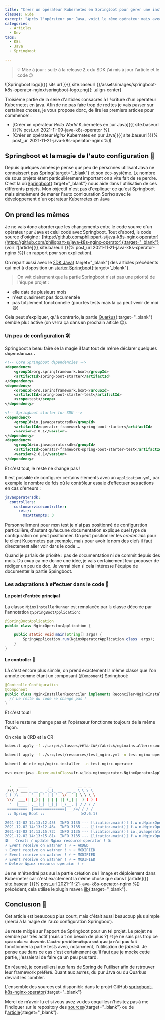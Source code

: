 ```yaml
---
title: "Créer un opérateur Kubernetes en Springboot pour gérer une instance Nginx."
classes: wide
excerpt: "Après l'opérateur pur Java, voici le même opérateur mais avec Springboot."
categories:
  - Articles
  - Dev
tags:
  - K8s
  - Java
  - Springboot

---
```

> 💡 Mise à jour : suite à la release 2.x du SDK j'ai mis à jour l'article et le code 😉 

![Springboot logo]({{ site.url }}{{ site.baseurl }}/assets/images/springboot-k8s-operator-nginx/springboot-logo.png){: .align-center}

Troisième partie de la série d'articles consacrés à l'écriture d'un opérateur Kubernetes en java.
Afin de ne pas faire trop de redites je vais passer sur certaines choses, je vous propose donc, de lire les premiers articles pour commencer :
 - [Créer un opérateur _Hello World_ Kubernetes en pur Java]({{ site.baseurl }}{% post_url 2021-11-09-java-k8s-operator %}) 
 - [Créer un opérateur _Nginx_ Kubernetes en pur Java]({{ site.baseurl }}{% post_url 2021-11-21-java-k8s-operator-nginx %}) 

## Springboot et la magie de l'auto configuration 💫

Depuis quelques années je pense que peu de personnes utilisant Java ne connaissent pas [Spring](https://spring.io/){:target="_blank"} et son éco-système.
Le nombre de sous projets étant particulièrement important on a vite fait de se perdre.
C'est là où [Springboot](https://spring.io/projects/spring-boot){:target="_blank"} nous aide dans l'utilisation de ces différents projets.
Mon objectif n'est pas d'expliquer ce qu'est Springboot mais simplement de marier l'auto configuration Spring avec le développement d'un opérateur Kubernetes en Java.

## On prend les mêmes 

Je ne vais donc aborder que les changements entre le code source d'un opérateur pur Java et celui codé avec Springboot.
Tout d'abord, le code source d'origine : [https://github.com/philippart-s/java-k8s-nginx-operator](https://github.com/philippart-s/java-k8s-nginx-operator){:target="_blank"} (voir l'[article]({{ site.baseurl }}{% post_url 2021-11-21-java-k8s-operator-nginx %}) en rapport pour son explication).

On repart aussi avec le [SDK Java](https://javaoperatorsdk.io/){:target="_blank"} des articles précédents qui met à disposition un [starter Springboot](https://github.com/java-operator-sdk/operator-framework-spring-boot-starter){:target="_blank"}.

> On voit clairement que la partie Springboot n'est pas une priorité de l'équipe projet : 
 - elle date de plusieurs mois
 - n'est quasiment pas documentée
 - pas totalement fonctionnelle (pour les tests mais là ça peut venir de moi 😅)

Cela peut s'expliquer, qu'à contrario, la partie [Quarkus](https://github.com/quarkiverse/quarkus-operator-sdk){:target="_blank"} semble plus active (on verra ça dans un prochain article 😉).

### Un peu de configuration 🛠️

Springboot a beau faire de la magie il faut tout de même déclarer quelques dépendances :
```xml
<!-- Core Springboot dependencies -->
<dependency>
	<groupId>org.springframework.boot</groupId>
	<artifactId>spring-boot-starter</artifactId>
</dependency>
<dependency>
	<groupId>org.springframework.boot</groupId>
	<artifactId>spring-boot-starter-test</artifactId>
	<scope>test</scope>
</dependency>

<!-- Springboot starter for SDK -->
<dependency>
	<groupId>io.javaoperatorsdk</groupId>
	<artifactId>operator-framework-spring-boot-starter</artifactId>
	<version>2.0.1</version>
</dependency>
<dependency>
	<groupId>io.javaoperatorsdk</groupId>
	<artifactId>operator-framework-spring-boot-starter-test</artifactId>
	<version>2.0.1</version>
</dependency>
```

Et c'est tout, le reste ne change pas !

Il est possible de configurer certains éléments avec un `application.yml`, par exemple le nombre de fois où le contrôleur essaie d'effectuer ses actions en cas d'erreurs : 
```yaml
javaoperatorsdk:
  controllers:
    customservicecontroller:
      retry:
        maxAttempts: 3
```
Personnellement pour mon test je n'ai pas positionné de configuration particulière, d'autant qu'aucune documentation explique quel type de configuration on peut positionner.
On peut positionner les _credentials_ pour le client Kubernetes par exemple, mais pour avoir le nom des clefs il faut directement aller voir dans le code ... 

Quand je parlais de priorité : pas de documentation ni de commit depuis des mois.
Du coup ça me donne une idée, je vais certainement leur proposer de rédiger un peu de doc.
Je verrai bien si cela intéresse l'équipe de documenter la partie Springboot.
### Les adaptations à effectuer dans le code 📝

#### Le point d'entrée principal

La classe `NginxInstallerRunner` est remplacée par la classe décorée par l'annotation `@SpringBootApplication`: 
```java
@SpringBootApplication
public class NginxOperatorApplication {

	public static void main(String[] args) {
		SpringApplication.run(NginxOperatorApplication.class, args);
	}
}
```

#### Le controller 🤖

Là c'est encore plus simple, on prend exactement la même classe que l'on annote comme étant un composant (`@Component`) Springboot:
```java
@ControllerConfiguration
@Component
public class NginxInstallerReconciler implements Reconciler<NginxInstallerResource> {
  // Le reste du code ne change pas !
}
```

Et c'est tout ! 

Tout le reste ne change pas et l'opérateur fonctionne toujours de la même façon.

On crée la CRD et la CR : 
```bash
kubectl apply -f ./target/classes/META-INF/fabric8/nginxinstallerresources.fr.wilda-v1.yml

kubectl apply -f ./src/test/resources/test_nginx.yml -n test-nginx-operator

kubectl delete ngi/nginx-installer  -n test-nginx-operator
```

```bash
mvn exec:java -Dexec.mainClass=fr.wilda.nginxoperator.NginxOperatorApplication


  .   ____          _            __ _ _
 /\\ / ___'_ __ _ _(_)_ __  __ _ \ \ \ \
( ( )\___ | '_ | '_| | '_ \/ _` | \ \ \ \
 \\/  ___)| |_)| | | | | || (_| |  ) ) ) )
  '  |____| .__|_| |_|_| |_\__, | / / / /
 =========|_|==============|___/=/_/_/_/
 :: Spring Boot ::                (v2.6.1)

2021-12-02 14:13:12.458  INFO 3135 --- [lication.main()] f.w.n.NginxOperatorApplication           : Starting NginxOperatorApplication using Java 11.0.11 on NB101738SPC3700 with PID 
2021-12-02 14:13:12.464  INFO 3135 --- [lication.main()] f.w.n.NginxOperatorApplication           : No active profile set, falling back to default profiles: default
2021-12-02 14:13:15.727  INFO 3135 --- [lication.main()] io.javaoperatorsdk.operator.Operator     : Registered Controller: 'nginxinstallercontroller' for CRD: 'class fr.wilda.nginxoperator.resource.NginxInstallerResource' for namespace(s): [all namespaces]
2021-12-02 14:13:15.814  INFO 3135 --- [lication.main()] f.w.n.NginxOperatorApplication           : Started NginxOperatorApplication in 4.405 seconds (JVM running for 22.302)
🛠️   Create / update Nginx resource operator ! 🛠️
⚡ Event receive on watcher ! ⚡ ➡️ ADDED
⚡ Event receive on watcher ! ⚡ ➡️ MODIFIED
⚡ Event receive on watcher ! ⚡ ➡️ MODIFIED
⚡ Event receive on watcher ! ⚡ ➡️ MODIFIED
💀 Delete Nginx resource operator ! 💀
```

Je ne m'étendrai pas sur la partie création de l'image et déploiement dans Kubernetes car c'est exactement la même chose que dans l'[article]({{ site.baseurl }}{% post_url 2021-11-21-java-k8s-operator-nginx %}) précédent, cela utilise le plugin maven [jib](https://github.com/GoogleContainerTools/jib/tree/master/jib-maven-plugin){:target="_blank"}.

## Conclusion 🧐

Cet article est beaucoup plus court, mais c'était aussi beaucoup plus simple (merci à la magie de l'auto configuration Springboot).

Je reste mitigé sur l'apport de Springboot pour un tel projet.
Le projet ne semble pas très actif (mais a t on besoin de plus ?) et je ne sais pas trop ce que cela va devenir.
L'autre problématique est que je n'ai pas fait fonctionner la partie tests avec, notamment, l'utilisation de _fabric8_.
Je pense que dans ce cas c'est certainement qu'il faut que je mocke cette partie, j'essaierai de faire ça un peu plus tard.

En résumé, je conseillerai aux fans de Spring de l'utiliser afin de retrouver leur framework préféré.
Quant aux autres, du pur Java ou du Quarkus devrait les combler.

L'ensemble des sources est disponible dans le projet GitHub [springboot-k8s-nginx-operator](https://github.com/philippart-s/springboot-k8s-nginx-operator){:target="_blank"}.

Merci de m'avoir lu et si vous avez vu des coquilles n'hésitez pas à me l'indiquer sur le repository des [sources](https://github.com/philippart-s/springboot-k8s-nginx-operator){:target="_blank"} ou de l'[article](https://github.com/philippart-s/blog){:target="_blank"}.

